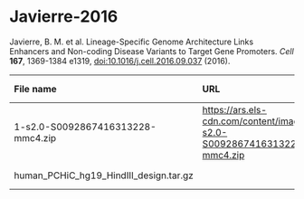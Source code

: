 # Javierre-2016

Javierre, B. M. et al. Lineage-Specific Genome Architecture Links Enhancers and Non-coding Disease Variants to Target Gene Promoters. *Cell* **167**, 1369-1384 e1319, [doi:10.1016/j.cell.2016.09.037](https://doi.org/10.1016/j.cell.2016.09.037) (2016).

| File name | URL | Access date | MD5SUM | Remark |
|:----------|:----|:------------|:-------|:-------|
|1-s2.0-S0092867416313228-mmc4.zip|https://ars.els-cdn.com/content/image/1-s2.0-S0092867416313228-mmc4.zip|Oct 8, 2020|04f5fb775752d564e09629b325518a66|[Paper Supplementary](https://www.sciencedirect.com/science/article/pii/S0092867416313228#app2)|
|human_PCHiC_hg19_HindIII_design.tar.gz||Oct 26, 2020|51d9a0725483cfbb648dace9041b4a43|https://osf.io/e594p/|
